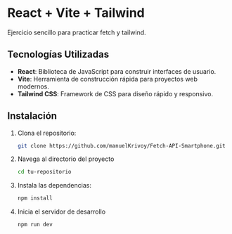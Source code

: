 # React + Vite + Tailwind

Ejercicio sencillo para practicar fetch y tailwind.

## Tecnologías Utilizadas

- **React**: Biblioteca de JavaScript para construir interfaces de usuario.
- **Vite**: Herramienta de construcción rápida para proyectos web modernos.
- **Tailwind CSS**: Framework de CSS para diseño rápido y responsivo.

## Instalación

1. Clona el repositorio:
   ```bash
   git clone https://github.com/manuelKrivoy/Fetch-API-Smartphone.git
   ```
2. Navega al directorio del proyecto

   ```bash
   cd tu-repositorio
   ```

3. Instala las dependencias:
   ```bash
   npm install
   ```
4. Inicia el servidor de desarrollo

   ```bash
   npm run dev
   ```
